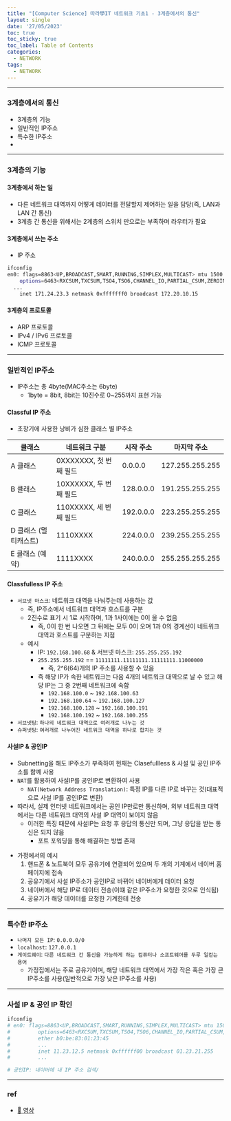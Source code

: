 ```yaml
---
title: "[Computer Science] 따라學IT 네트워크 기초1 - 3계층에서의 통신"
layout: single
date: '27/05/2023'
toc: true
toc_sticky: true
toc_label: Table of Contents
categories:
  - NETWORK
tags:
  - NETWORK
---
```


---
### 3계층에서의 통신
* 3계층의 기능
* 일반적인 IP주소
* 특수한 IP주소
* 


---
### 3계층의 기능
#### 3계층에서 하는 일
* 다른 네트워크 대역까지 어떻게 데이터를 전달할지 제어하는 일을 담당(즉, LAN과 LAN 간 통신)
* 3계층 간 통신을 위해서는 2계층의 스위치 만으로는 부족하며 라우터가 필요

#### 3계층에서 쓰는 주소
* IP 주소
```bash
ifconfig
en0: flags=8863<UP,BROADCAST,SMART,RUNNING,SIMPLEX,MULTICAST> mtu 1500
	options=6463<RXCSUM,TXCSUM,TSO4,TSO6,CHANNEL_IO,PARTIAL_CSUM,ZEROINVERT_CSUM>
  ...
	inet 171.24.23.3 netmask 0xfffffff0 broadcast 172.20.10.15
```

#### 3계층의 프로토콜
* ARP 프로토콜
* IPv4 / IPv6 프로토콜
* ICMP 프로토콜

---

### 일반적인 IP주소
* IP주소는 총 4byte(MAC주소는 6byte)
  * 1byte = 8bit, 8bit는 10진수로 0~255까지 표현 가능

#### Classful IP 주소
* 초창기에 사용한 낭비가 심한 클래스 별 IP주소

|클래스|네트워크 구분|시작 주소|마지막 주소|
|----|----------|-------|--------|
|A 클래스|0XXXXXXX, 첫 번째 필드|0.0.0.0|127.255.255.255|
|B 클래스|10XXXXXX, 두 번째 필드|128.0.0.0|191.255.255.255|
|C 클래스|110XXXXX, 세 번째 필드|192.0.0.0|223.255.255.255|
|D 클래스 (멀티캐스트)|1110XXXX|224.0.0.0|239.255.255.255|
|E 클래스 (예약)|1111XXXX|240.0.0.0|255.255.255.255|

#### Classfulless IP 주소
* `서브넷 마스크`: 네트워크 대역을 나눠주는데 사용하는 값
  * 즉, IP주소에서 네트워크 대역과 호스트를 구분
  * 2진수로 표기 시 1로 시작하며, 1과 1사이에는 0이 올 수 없음
    * 즉, 0이 한 번 나오면 그 뒤에는 모두 0이 오며 1과 0의 경계선이 네트워크 대역과 호스트를 구분하는 지점
  * 예시
    * IP: `192.168.100.68` & 서브넷 마스크: `255.255.255.192`
    * `255.255.255.192` == `11111111.11111111.11111111.11000000`
      * 즉, 2^6(64)개의 IP 주소를 사용할 수 있음
    * 즉 해당 IP가 속한 네트워크는 다음 4개의 네트워크 대역으로 날 수 있고 해당 IP는 그 중 2번째 네트워크에 속함
      * `192.168.100.0` ~ `192.168.100.63`
      * `192.168.100.64` ~ `192.168.100.127`
      * `192.168.100.128` ~ `192.168.100.191`
      * `192.168.100.192` ~ `192.168.100.255`
* `서브넷팅`: `하나의 네트워크 대역으로 여러개로 나누는 것`
* `슈퍼넷팅`: `여러개로 나누어진 네트워크 대역을 하나로 합치는 것`

<!-- * 예시
  * IP: 192.168.32.189/26
  * IP주소: 192.168.32.189
  * 서브넷 마스크: 255.255.255.192
    * 네트워크의 구분
  * 네트워크 ID: 192.168.32.128
  * 브로드캐스트 주소: 192.168.32.191
  * 사용 가능 IP 범위: 192.168.32.129 ~ 192.168.32.190 -->

#### 사설IP & 공인IP
* Subnetting을 해도 IP주소가 부족하여 현재는 Clasefullless & 사설 및 공인 IP주소를 함꼐 사용
* `NAT`를 활용하여 사설IP를 공인IP로 변환하여 사용
  * `NAT(Network Address Translation)`: 특정 IP를 다른 IP로 바꾸는 것(대표적으로 사설 IP를 공인IP로 변환)
* 따라서, 실제 인터넷 네트워크에서는 공인 IP만로만 통신하며, 외부 네트워크 대역에서는 다른 네트워크 대역의 사설 IP 대역이 보이지 않음
  * 이러한 특징 때문에 사설IP는 요청 후 응답의 통신만 되며, 그냥 응답을 받는 통신은 되지 않음
    * 포트 포워딩을 통해 해결하는 방법 존재
<!-- * 공인 IP당 2^32개의 사설 IP를 할당 할 수 있음 -->
* 가정에서의 예시
  1) 핸드폰 & 노트북이 모두 공유기에 연결되어 있으며 두 개의 기계에서 네이버 홈페이지에 접속
  2) 공유기에서 사설 IP주소가 공인IP로 바뀌어 네이버에게 데이터 요청
  3) 네이버에서 해당 IP로 데이터 전송(이떄 같은 IP주소가 요청한 것으로 인식됨)
  4) 공유기가 해당 데이터를 요청한 기계한테 전송

---

### 특수한 IP주소
* `나머지 모든 IP`: `0.0.0.0/0`
* `localhost`: `127.0.0.1`
* `게이트웨이`: `다른 네트워크 간 통신을 가능하게 하는 컴퓨터나 소프트웨어를 두루 일컫는 용어`
  * 가정집에서는 주로 공유기이며, 해당 네트워크 대역에서 가장 작은 혹은 가장 큰 IP주소를 사용(일반적으로 가장 낮은 IP주소를 사용)

---


### 사설 IP & 공인 IP 확인
```bash
ifconfig
# en0: flags=8863<UP,BROADCAST,SMART,RUNNING,SIMPLEX,MULTICAST> mtu 1500
#         options=6463<RXCSUM,TXCSUM,TSO4,TSO6,CHANNEL_IO,PARTIAL_CSUM,ZEROINVERT_CSUM>
#         ether b0:be:83:01:23:45 
#         ...
#         inet 11.23.12.5 netmask 0xffffff00 broadcast 01.23.21.255
#         ...

# 공인IP: 네이버에 내 IP 주소 검색/
```

---

### ref
* [🔗 영상](https://www.youtube.com/watch?v=s5kIGnaNFvM&list=PL0d8NnikouEWcF1jJueLdjRIC4HsUlULi&index=6)
